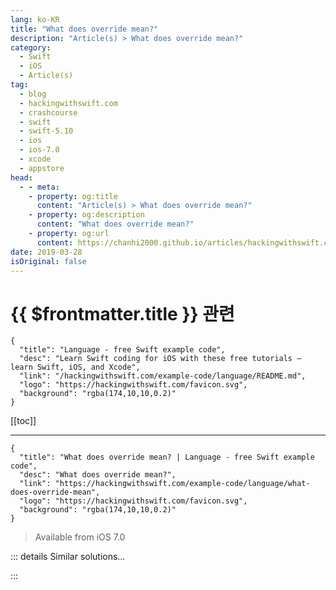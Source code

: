 ```yaml
---
lang: ko-KR
title: "What does override mean?"
description: "Article(s) > What does override mean?"
category:
  - Swift
  - iOS
  - Article(s)
tag: 
  - blog
  - hackingwithswift.com
  - crashcourse
  - swift
  - swift-5.10
  - ios
  - ios-7.0
  - xcode
  - appstore
head:
  - - meta:
    - property: og:title
      content: "Article(s) > What does override mean?"
    - property: og:description
      content: "What does override mean?"
    - property: og:url
      content: https://chanhi2000.github.io/articles/hackingwithswift.com/example-code/language/what-does-override-mean.html
date: 2019-03-28
isOriginal: false
---
```


# {{ $frontmatter.title }} 관련

```component VPCard
{
  "title": "Language - free Swift example code",
  "desc": "Learn Swift coding for iOS with these free tutorials – learn Swift, iOS, and Xcode",
  "link": "/hackingwithswift.com/example-code/language/README.md",
  "logo": "https://hackingwithswift.com/favicon.svg",
  "background": "rgba(174,10,10,0.2)"
}
```

[[toc]]

---

```component VPCard
{
  "title": "What does override mean? | Language - free Swift example code",
  "desc": "What does override mean?",
  "link": "https://hackingwithswift.com/example-code/language/what-does-override-mean",
  "logo": "https://hackingwithswift.com/favicon.svg",
  "background": "rgba(174,10,10,0.2)"
}
```

> Available from iOS 7.0

<!-- TODO: 작성 -->

<!-- 
The `override` is used when you want to write your own method to replace an existing one in a parent class. It's used commonly when you're working with `UIViewControllers`, because view controllers already come with lots of methods like `viewDidLoad()` and `viewWillAppear()`. When you want to override these default methods, you need to specify this with the `override` keyword.

Now, you might be wondering why the `override` keyword is even needed, but it's really about ensuring your code is safe – if you write a method and accidentally name it the same as something that already exists, Xcode will simply refuse to build your app until you add in the `override` keyword. Similarly, if you use `override` on a method that doesn't override something that already exists, Xcode will refuse to build.

-->

::: details Similar solutions…

<!--
/quick-start/swiftui/how-to-override-animations-with-transactions">How to override animations with transactions 
/example-code/language/what-does-weak-mean">What does weak mean? 
/example-code/uikit/what-does-the-message-simulator-user-has-requested-new-graphics-quality-100-mean">What does the message "Simulator user has requested new graphics quality: 100" mean? 
/example-code/language/what-does-an-exclamation-mark-mean">What does an exclamation mark mean? 
/example-code/language/what-does-unowned-mean">What does unowned mean?</a>
-->

:::

